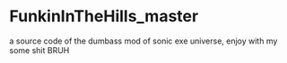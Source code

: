 # FunkinInTheHills_master
 a source code of the dumbass mod of sonic exe universe, enjoy with my some shit BRUH
